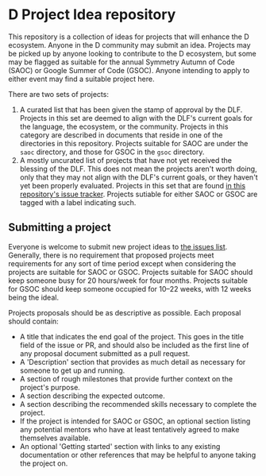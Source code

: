 # D Project Idea repository
This repository is a collection of ideas for projects that will enhance the D ecosystem. Anyone in the D community may submit an idea. Projects may be picked up by anyone looking to contribute to the D ecosystem, but some may be flagged as suitable for the annual Symmetry Autumn of Code (SAOC) or Google Summer of Code (GSOC). Anyone intending to apply to either event may find a suitable project here.

There are two sets of projects:

1. A curated list that has been given the stamp of approval by the DLF. Projects in this set are deemed to align with the DLF's current goals for the language, the ecosystem, or the community. Projects in this category are described in documents that reside in one of the directories in this repository. Projects suitable for SAOC are under the `saoc` directory, and those for GSOC in the `gsoc` directory.
2. A mostly uncurated list of projects that have not yet received the blessing of the DLF. This does not mean the projects aren't worth doing, only that they may not align with the DLF's current goals, or they haven't yet been properly evaluated. Projects in this set that are found [in this repository's issue tracker](https://github.com/dlang/projects/issues). Projects sutiable for either SAOC or GSOC are tagged with a label indicating such.

## Submitting a project

Everyone is welcome to submit new project ideas to [the issues list](https://github.com/dlang/projects/issues). Generally, there is no requirement that proposed projects meet requirements for any sort of time period except when considering the projects are suitable for SAOC or GSOC. Projects suitable for SAOC should keep someone busy for 20 hours/week for four months. Projects suitable for GSOC should keep someone occupied for 10&ndash;22 weeks, with 12 weeks being the ideal.

Projects proposals should be as descriptive as possible. Each proposal should contain:

* A title that indicates the end goal of the project. This goes in the title field of the issue or PR, and should also be included as the first line of any proposal document submitted as a pull request.
* A 'Description' section that provides as much detail as necessary for someone to get up and running.
* A section of rough milestones that provide further context on the project's purpose.
* A section describing the expected outcome.
* A section describing the recommended skills necessary to complete the project.
* If the project is intended for SAOC or GSOC, an optional section listing any potential mentors who have at least tentatively agreed to make themselves available.
* An optional 'Getting started' section with links to any existing documentation or other references that may be helpful to anyone taking the project on.